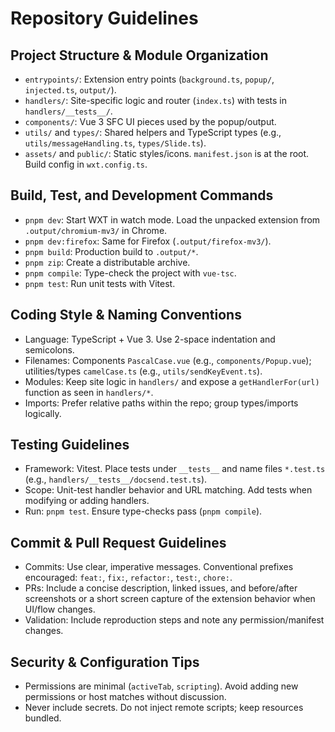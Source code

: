 # Repository Guidelines

## Project Structure & Module Organization
- `entrypoints/`: Extension entry points (`background.ts`, `popup/`, `injected.ts`, `output/`).
- `handlers/`: Site-specific logic and router (`index.ts`) with tests in `handlers/__tests__/`.
- `components/`: Vue 3 SFC UI pieces used by the popup/output.
- `utils/` and `types/`: Shared helpers and TypeScript types (e.g., `utils/messageHandling.ts`, `types/Slide.ts`).
- `assets/` and `public/`: Static styles/icons. `manifest.json` is at the root. Build config in `wxt.config.ts`.

## Build, Test, and Development Commands
- `pnpm dev`: Start WXT in watch mode. Load the unpacked extension from `.output/chromium-mv3/` in Chrome.
- `pnpm dev:firefox`: Same for Firefox (`.output/firefox-mv3/`).
- `pnpm build`: Production build to `.output/*`.
- `pnpm zip`: Create a distributable archive.
- `pnpm compile`: Type-check the project with `vue-tsc`.
- `pnpm test`: Run unit tests with Vitest.

## Coding Style & Naming Conventions
- Language: TypeScript + Vue 3. Use 2-space indentation and semicolons.
- Filenames: Components `PascalCase.vue` (e.g., `components/Popup.vue`); utilities/types `camelCase.ts` (e.g., `utils/sendKeyEvent.ts`).
- Modules: Keep site logic in `handlers/` and expose a `getHandlerFor(url)` function as seen in `handlers/*`.
- Imports: Prefer relative paths within the repo; group types/imports logically.

## Testing Guidelines
- Framework: Vitest. Place tests under `__tests__` and name files `*.test.ts` (e.g., `handlers/__tests__/docsend.test.ts`).
- Scope: Unit-test handler behavior and URL matching. Add tests when modifying or adding handlers.
- Run: `pnpm test`. Ensure type-checks pass (`pnpm compile`).

## Commit & Pull Request Guidelines
- Commits: Use clear, imperative messages. Conventional prefixes encouraged: `feat:`, `fix:`, `refactor:`, `test:`, `chore:`.
- PRs: Include a concise description, linked issues, and before/after screenshots or a short screen capture of the extension behavior when UI/flow changes.
- Validation: Include reproduction steps and note any permission/manifest changes.

## Security & Configuration Tips
- Permissions are minimal (`activeTab`, `scripting`). Avoid adding new permissions or host matches without discussion.
- Never include secrets. Do not inject remote scripts; keep resources bundled.
